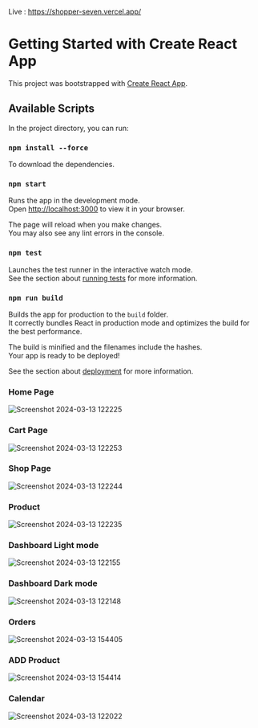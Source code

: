 Live : https://shopper-seven.vercel.app/

# Getting Started with Create React App

This project was bootstrapped with [Create React App](https://github.com/facebook/create-react-app).

## Available Scripts
In the project directory, you can run:

### `npm install --force`

To download the dependencies.

### `npm start`

Runs the app in the development mode.\
Open [http://localhost:3000](http://localhost:3000) to view it in your browser.

The page will reload when you make changes.\
You may also see any lint errors in the console.

### `npm test`

Launches the test runner in the interactive watch mode.\
See the section about [running tests](https://facebook.github.io/create-react-app/docs/running-tests) for more information.

### `npm run build`

Builds the app for production to the `build` folder.\
It correctly bundles React in production mode and optimizes the build for the best performance.

The build is minified and the filenames include the hashes.\
Your app is ready to be deployed!

See the section about [deployment](https://facebook.github.io/create-react-app/docs/deployment) for more information.





### Home Page 
![Screenshot 2024-03-13 122225](https://github.com/VIRAJcHOPADE/Shopper/assets/89187084/cbf85332-584a-4cc1-b5d5-051840875e98)

### Cart Page
![Screenshot 2024-03-13 122253](https://github.com/VIRAJcHOPADE/Shopper/assets/89187084/634053a8-e15c-45d2-a683-2004719c48e6)

### Shop Page
![Screenshot 2024-03-13 122244](https://github.com/VIRAJcHOPADE/Shopper/assets/89187084/1634ab95-7781-4dcb-884f-811ea69e869e)

### Product
![Screenshot 2024-03-13 122235](https://github.com/VIRAJcHOPADE/Shopper/assets/89187084/6afa6a31-4a55-479a-baeb-21aeed5709b2)

### Dashboard Light mode
![Screenshot 2024-03-13 122155](https://github.com/VIRAJcHOPADE/Shopper/assets/89187084/fb52ad54-18dd-4098-a67c-47977f41b42c)

### Dashboard Dark mode
![Screenshot 2024-03-13 122148](https://github.com/VIRAJcHOPADE/Shopper/assets/89187084/e1b1edbb-7ea7-49ec-ba8c-5b1da8e82ec9)

### Orders
![Screenshot 2024-03-13 154405](https://github.com/VIRAJcHOPADE/Shopper/assets/89187084/203fa0b4-7af7-48c1-a808-d01913aa4470)

### ADD Product
![Screenshot 2024-03-13 154414](https://github.com/VIRAJcHOPADE/Shopper/assets/89187084/4df0e1d9-d69a-44b8-8933-f7a6105bf733)

### Calendar
![Screenshot 2024-03-13 122022](https://github.com/VIRAJcHOPADE/Shopper/assets/89187084/db0033dc-1957-4fb1-83aa-2be8fdb93912)
